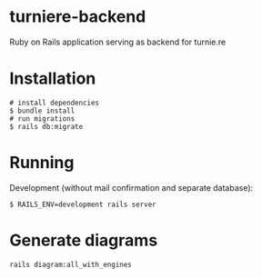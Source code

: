 # turniere-backend
Ruby on Rails application serving as backend for turnie.re

# Installation
```
# install dependencies
$ bundle install
# run migrations
$ rails db:migrate
```

# Running
Development (without mail confirmation and separate database):
```
$ RAILS_ENV=development rails server
```

# Generate diagrams
```
rails diagram:all_with_engines
```

